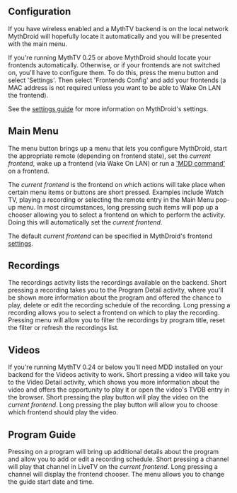 ## Configuration ##

If you have wireless enabled and a MythTV backend is on the local network
MythDroid will hopefully locate it automatically and you will be presented
with the main menu.

If you're running MythTV 0.25 or above MythDroid should locate your frontends automatically. Otherwise, or if your frontends are not switched on, you'll have to configure them. To do this, press the menu button and select 'Settings'. Then select 'Frontends Config' and add your frontends (a MAC address is not required unless you want to be able to Wake On LAN the frontend).

See the [settings guide](SettingsGuide.md) for more information on MythDroid's
settings.

## Main Menu ##

The menu button brings up a menu that lets you configure MythDroid, start
the appropriate remote (depending on frontend state), set the
_current frontend_, wake up a frontend (via Wake On LAN) or run a
['MDD command'](MDD.md) on a frontend.

The _current frontend_ is the frontend on which actions will take place when
certain menu items or buttons are short pressed. Examples include Watch TV,
playing a recording or selecting the remote entry in the Main Menu pop-up
menu. In most circumstances, long pressing such items will pop up a chooser
allowing you to select a frontend on which to perform the activity. Doing this
will automatically set the _current frontend_.

The default _current frontend_ can be specified in MythDroid's frontend
[settings](SettingsGuide.md).

## Recordings ##

The recordings activity lists the recordings available on the backend. Short
pressing a recording takes you to the Program Detail activity, where you'll be
shown more information about the program and offered the chance to play, delete
or edit the recording schedule of the recording. Long pressing a recording
allows you to select a frontend on which to play the recording. Pressing menu
will allow you to filter the recordings by program title, reset the filter or
refresh the recordings list.

## Videos ##

If you're running MythTV 0.24 or below you'll need MDD installed on your backend for the Videos activity to work. Short pressing a video will take you to the Video Detail activity, which shows you more information about the video and
offers the opportunity to play it or open the video's TVDB entry in the
browser. Short pressing the play button will play the video on the
_current frontend_. Long pressing the play button will allow you to choose
which frontend should play the video.

## Program Guide ##

Pressing on a program will bring up additional details about the program and allow you to add or edit a recording schedule. Short pressing a channel will play that channel in LiveTV on the _current frontend_. Long pressing a channel will display the frontend chooser. The menu allows you to change the guide start date and time.